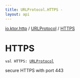 ```yaml
---
title: URLProtocol.HTTPS - 
layout: api
---
```


<div class='api-docs-breadcrumbs'><a href="../index.html">io.ktor.http</a> / <a href="index.html">URLProtocol</a> / <a href="./-h-t-t-p-s.html">HTTPS</a></div>

# HTTPS

<div class="signature"><code><span class="keyword">val </span><span class="identifier">HTTPS</span><span class="symbol">: </span><a href="index.html"><span class="identifier">URLProtocol</span></a></code></div>

secure HTTPS with port 443


